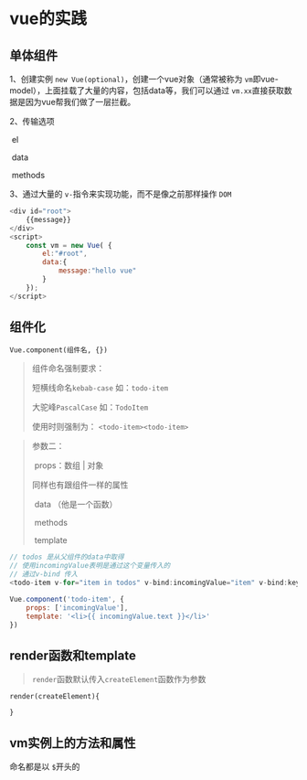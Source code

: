 # vue的实践

## 单体组件

1、创建实例 `new Vue(optional)`，创建一个vue对象（通常被称为 `vm`即vue-model），上面挂载了大量的内容，包括data等，我们可以通过 `vm.xx`直接获取数据是因为vue帮我们做了一层拦截。

2、传输选项

​		el

​		data

​		methods

3、通过大量的 `v-`指令来实现功能，而不是像之前那样操作 `DOM`

```javascript
<div id="root">
    {{message}}
</div>
<script>
    const vm = new Vue( {
        el:"#root",
        data:{
            message:"hello vue"
        }
    });
</script>
```

## 组件化

`Vue.component(组件名, {})`

> 组件命名强制要求：
>
> 短横线命名`kebab-case` 如：`todo-item`
>
> 大驼峰`PascalCase` 如：`TodoItem`
>
> 使用时则强制为： `<todo-item><todo-item>`



>  参数二：
>
> ​	props：数组 | 对象
>
> 同样也有跟组件一样的属性
>
> ​	data （他是一个函数）
>
> ​	methods
>
> ​	template

```javascript
// todos 是从父组件的data中取得
// 使用incomingValue表明是通过这个变量传入的
// 通过v-bind 传入
<todo-item v-for="item in todos" v-bind:incomingValue="item" v-bind:key="item.id"></todo-item>

Vue.component('todo-item', {
    props: ['incomingValue'],
    template: '<li>{{ incomingValue.text }}</li>'
})
```

## render函数和template

>  `render`函数默认传入`createElement`函数作为参数

```
render(createElement){

}
```



## vm实例上的方法和属性

命名都是以 `$`开头的